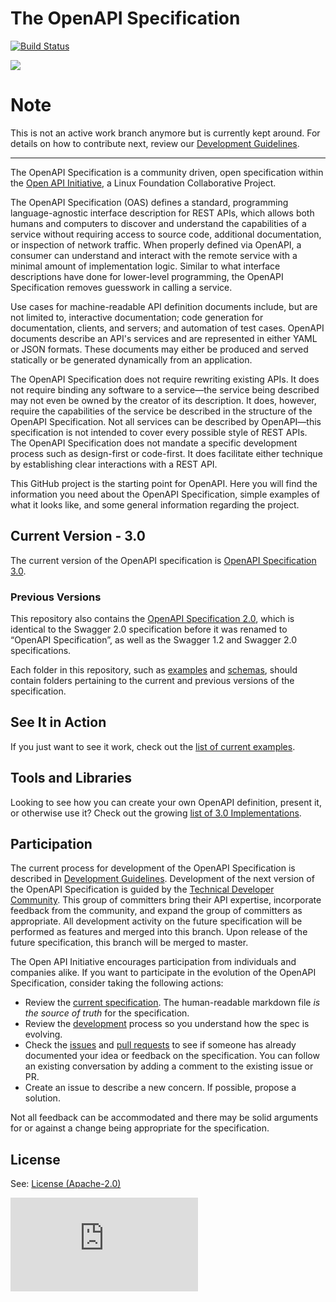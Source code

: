 # The OpenAPI Specification

[![Build Status](https://travis-ci.org/OAI/OpenAPI-Specification.svg?branch=master)](https://travis-ci.org/OAI/OpenAPI-Specification)

![](https://avatars3.githubusercontent.com/u/16343502?v=3&s=200)


# Note

This is not an active work branch anymore but is currently kept around. For details on how to contribute next, review our [Development Guidelines](https://github.com/OAI/OpenAPI-Specification/blob/master/DEVELOPMENT.md).



---


The OpenAPI Specification is a community driven, open specification within the [Open API Initiative](https://www.openapis.org/), a Linux Foundation Collaborative Project.

The OpenAPI Specification (OAS) defines a standard, programming language-agnostic interface description for REST APIs, which allows both humans and computers to discover and understand the capabilities of a service without requiring access to source code, additional documentation, or inspection of network traffic. When properly defined via OpenAPI, a consumer can understand and interact with the remote service with a minimal amount of implementation logic. Similar to what interface descriptions have done for lower-level programming, the OpenAPI Specification removes guesswork in calling a service.

Use cases for machine-readable API definition documents include, but are not limited to, interactive documentation; code generation for documentation, clients, and servers; and automation of test cases. OpenAPI documents describe an API's services and are represented in either YAML or JSON formats. These documents may either be produced and served statically or be generated dynamically from an application.

The OpenAPI Specification does not require rewriting existing APIs. It does not require binding any software to a service—the service being described may not even be owned by the creator of its description. It does, however, require the capabilities of the service be described in the structure of the OpenAPI Specification. Not all services can be described by OpenAPI—this specification is not intended to cover every possible style of REST APIs. The OpenAPI Specification does not mandate a specific development process such as design-first or code-first. It does facilitate either technique by establishing clear interactions with a REST API.

This GitHub project is the starting point for OpenAPI.
Here you will find the information you need about the OpenAPI Specification, simple examples of what it looks like, and some general information regarding the project.

## Current Version - 3.0

The current version of the OpenAPI specification is [OpenAPI Specification 3.0](https://github.com/SmartAPI/smartAPI-Specification/blob/OpenAPI.next/versions/3.0.0.md).

### Previous Versions

This repository also contains the [OpenAPI Specification 2.0](https://github.com/SmartAPI/smartAPI-Specification/blob/OpenAPI.next/versions/2.0), which is identical to the Swagger 2.0 specification before it was renamed to “OpenAPI Specification”, 
as well as the Swagger 1.2 and Swagger 2.0 specifications.

Each folder in this repository, such as [examples](https://github.com/SmartAPI/smartAPI-Specification/blob/OpenAPI.next/examples) and [schemas](https://github.com/SmartAPI/smartAPI-Specification/blob/OpenAPI.next/schemas), should contain folders pertaining to the current and previous versions of the specification.

## See It in Action

If you just want to see it work, check out the [list of current examples](https://github.com/SmartAPI/smartAPI-Specification/blob/OpenAPI.next/examples/v3.0).

## Tools and Libraries

Looking to see how you can create your own OpenAPI definition, present it, or otherwise use it? Check out the growing
[list of 3.0 Implementations](https://github.com/SmartAPI/smartAPI-Specification/blob/OpenAPI.next/IMPLEMENTATIONS.md).

## Participation

The current process for development of the OpenAPI Specification is described in 
[Development Guidelines](https://github.com/SmartAPI/smartAPI-Specification/blob/OpenAPI.next/DEVELOPMENT.md).
Development of the next version of the OpenAPI Specification is guided by the [Technical Developer Community](https://www.openapis.org/participate/how-to-contribute/governance#TDC). This group of committers bring their API expertise, incorporate feedback from the community, and expand the group of committers as appropriate. All development activity on the future specification will be performed as features and merged into this branch. Upon release of the future specification, this branch will be merged to master.

The Open API Initiative encourages participation from individuals and companies alike. 
If you want to participate in the evolution of the OpenAPI Specification, consider taking the following actions:

* Review the [current specification](https://github.com/SmartAPI/smartAPI-Specification/blob/OpenAPI.next/versions/3.0.0.md). The human-readable markdown file _is the source of truth_ for the specification.
* Review the [development](https://github.com/SmartAPI/smartAPI-Specification/blob/OpenAPI.next/DEVELOPMENT.md) process so you understand how the spec is evolving.
* Check the [issues](https://github.com/OAI/OpenAPI-Specification/issues) and [pull requests](https://github.com/OAI/OpenAPI-Specification/pulls) to see if someone has already documented your idea or feedback on the specification. You can follow an existing conversation by adding a comment to the existing issue or PR.
* Create an issue to describe a new concern. If possible, propose a solution.

Not all feedback can be accommodated and there may be solid arguments for or against a change being appropriate for the specification.

## License


See: [License (Apache-2.0)](https://github.com/OAI/OpenAPI-Specification/blob/master/LICENSE)


![Analytics](https://ga-beacon.appspot.com/UA-831873-42/readme.md?pixel)
